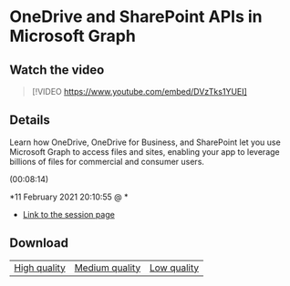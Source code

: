 # OneDrive and SharePoint APIs in Microsoft Graph

## Watch the video
> [!VIDEO https://www.youtube.com/embed/DVzTks1YUEI]

## Details

<p>Learn how OneDrive, OneDrive for Business, and SharePoint let you use Microsoft Graph to access files and sites, enabling your app to leverage billions of files for commercial and consumer users.</p> (00:08:14)

*11 February 2021 20:10:55 @ *

- [Link to the session page](https://channel9.msdn.com/Events/Build/2018/THR5027)

## Download

||||
|:--:|:----:|:-:|
|[High quality](https://sec.ch9.ms/ch9/0a9f/3ec8df6a-f61b-45eb-8195-8ef2b1cd0a9f/THR5027_high.mp4)|[Medium quality](https://sec.ch9.ms/ch9/0a9f/3ec8df6a-f61b-45eb-8195-8ef2b1cd0a9f/THR5027_mid.mp4)|[Low quality](https://sec.ch9.ms/ch9/0a9f/3ec8df6a-f61b-45eb-8195-8ef2b1cd0a9f/THR5027.mp4)